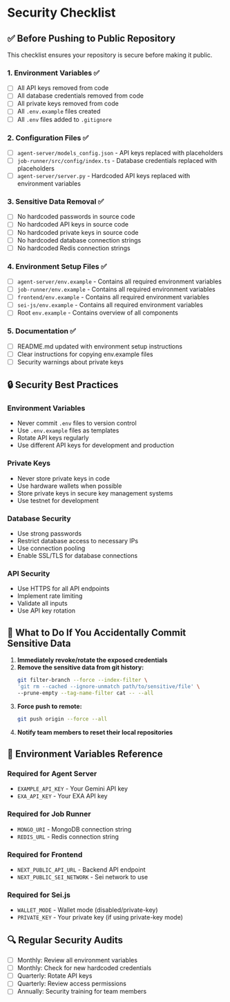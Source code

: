 # Security Checklist

## ✅ Before Pushing to Public Repository

This checklist ensures your repository is secure before making it public.

### 1. Environment Variables ✅
- [ ] All API keys removed from code
- [ ] All database credentials removed from code
- [ ] All private keys removed from code
- [ ] All `.env.example` files created
- [ ] All `.env` files added to `.gitignore`

### 2. Configuration Files ✅
- [ ] `agent-server/models_config.json` - API keys replaced with placeholders
- [ ] `job-runner/src/config/index.ts` - Database credentials replaced with placeholders
- [ ] `agent-server/server.py` - Hardcoded API keys replaced with environment variables

### 3. Sensitive Data Removal ✅
- [ ] No hardcoded passwords in source code
- [ ] No hardcoded API keys in source code
- [ ] No hardcoded private keys in source code
- [ ] No hardcoded database connection strings
- [ ] No hardcoded Redis connection strings

### 4. Environment Setup Files ✅
- [ ] `agent-server/env.example` - Contains all required environment variables
- [ ] `job-runner/env.example` - Contains all required environment variables
- [ ] `frontend/env.example` - Contains all required environment variables
- [ ] `sei-js/env.example` - Contains all required environment variables
- [ ] Root `env.example` - Contains overview of all components

### 5. Documentation ✅
- [ ] README.md updated with environment setup instructions
- [ ] Clear instructions for copying env.example files
- [ ] Security warnings about private keys

## 🔒 Security Best Practices

### Environment Variables
- Never commit `.env` files to version control
- Use `.env.example` files as templates
- Rotate API keys regularly
- Use different API keys for development and production

### Private Keys
- Never store private keys in code
- Use hardware wallets when possible
- Store private keys in secure key management systems
- Use testnet for development

### Database Security
- Use strong passwords
- Restrict database access to necessary IPs
- Use connection pooling
- Enable SSL/TLS for database connections

### API Security
- Use HTTPS for all API endpoints
- Implement rate limiting
- Validate all inputs
- Use API key rotation

## 🚨 What to Do If You Accidentally Commit Sensitive Data

1. **Immediately revoke/rotate the exposed credentials**
2. **Remove the sensitive data from git history:**
   ```bash
   git filter-branch --force --index-filter \
   'git rm --cached --ignore-unmatch path/to/sensitive/file' \
   --prune-empty --tag-name-filter cat -- --all
   ```
3. **Force push to remote:**
   ```bash
   git push origin --force --all
   ```
4. **Notify team members to reset their local repositories**

## 📝 Environment Variables Reference

### Required for Agent Server
- `EXAMPLE_API_KEY` - Your Gemini API key
- `EXA_API_KEY` - Your EXA API key

### Required for Job Runner
- `MONGO_URI` - MongoDB connection string
- `REDIS_URL` - Redis connection string

### Required for Frontend
- `NEXT_PUBLIC_API_URL` - Backend API endpoint
- `NEXT_PUBLIC_SEI_NETWORK` - Sei network to use

### Required for Sei.js
- `WALLET_MODE` - Wallet mode (disabled/private-key)
- `PRIVATE_KEY` - Your private key (if using private-key mode)

## 🔍 Regular Security Audits

- [ ] Monthly: Review all environment variables
- [ ] Monthly: Check for new hardcoded credentials
- [ ] Quarterly: Rotate API keys
- [ ] Quarterly: Review access permissions
- [ ] Annually: Security training for team members 